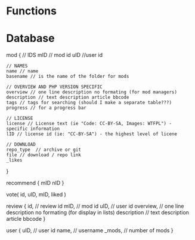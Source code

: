 Functions
=========




Database
========

mod
{
	// IDS
	mID // mod id
	uID  //user id

	// NAMES
	name // name
	basename // is the name of the folder for mods

	// OVERVIEW AND PHP VERSION SPECIFIC
	overview // one line description no formating (for mod managers)
	description // text description article bbcode
	tags // tags for searching (should I make a separate table???)
	progress // for a progress bar

	// LICENSE
	license // License text (ie "Code: CC-BY-SA, Images: WTFPL") - specific information
	lID // license id (ie: "CC-BY-SA") - the highest level of licene

	// DOWNLOAD
	repo_type  // archive or git
	file // download / repo link
	_likes
}

recommend
{
	mID
	nID
}

vote(
	id,
	uID,
	mID,
	liked
)

review
{
	id, // review id
	mID, // mod id
	uID,  // user id
	overview, // one line description no formating (for display in lists)
	description // text description article bbcode
}

user
{
	uID, // user id
	name, // username
	_mods, // number of mods
}